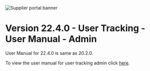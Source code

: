 ![Supplier portal banner](../../../../images/banner-supplier-portal.jpg)

# Version 22.4.0 - User Tracking - User Manual - Admin

User Manual for 22.4.0 is same as 20.2.0. 

To view the user manual for user tracking admin click [here](../20.2.0/usermanual-supplierportal-user_tracking-admin.md).

